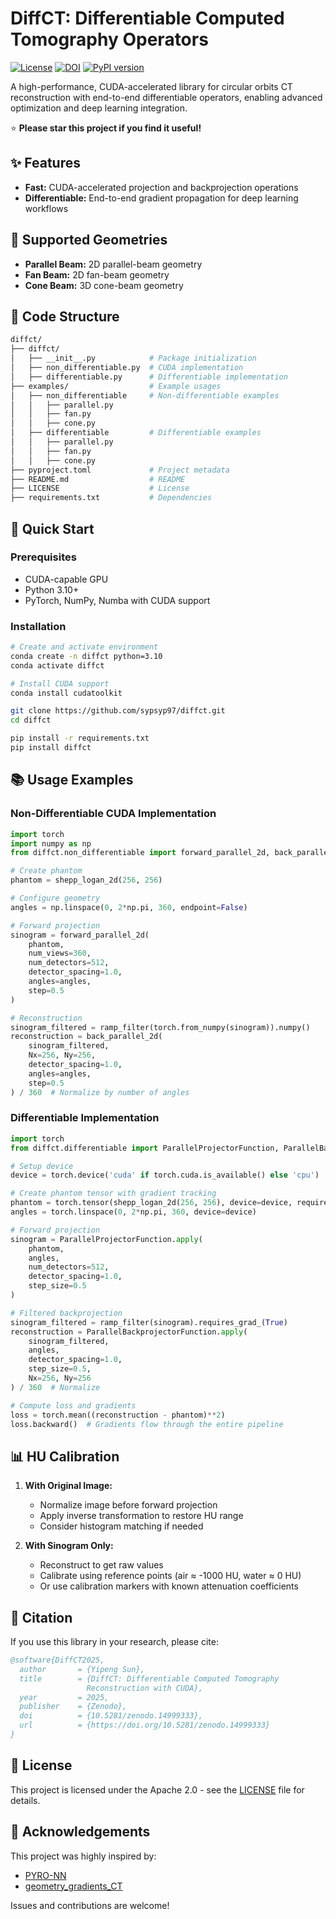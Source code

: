 # DiffCT: Differentiable Computed Tomography Operators

[![License](https://img.shields.io/badge/License-Apache_2.0-blue.svg?style=flat-square)](https://opensource.org/licenses/Apache-2.0)
[![DOI](https://img.shields.io/badge/DOI-10.5281%2Fzenodo.14999333-blue.svg?style=flat-square)](https://doi.org/10.5281/zenodo.14999333)
[![PyPI version](https://img.shields.io/pypi/v/diffct.svg?style=flat-square&logo=pypi&logoColor=white)](https://pypi.org/project/diffct/)

A high-performance, CUDA-accelerated library for circular orbits CT reconstruction with end-to-end differentiable operators, enabling advanced optimization and deep learning integration.

⭐ **Please star this project if you find it useful!**

## ✨ Features

- **Fast:** CUDA-accelerated projection and backprojection operations
- **Differentiable:** End-to-end gradient propagation for deep learning workflows

## 📐 Supported Geometries

- **Parallel Beam:** 2D parallel-beam geometry
- **Fan Beam:** 2D fan-beam geometry
- **Cone Beam:** 3D cone-beam geometry

## 🧩 Code Structure

```bash
diffct/
├── diffct/
│   ├── __init__.py            # Package initialization
│   ├── non_differentiable.py  # CUDA implementation
│   ├── differentiable.py      # Differentiable implementation
├── examples/                  # Example usages
│   ├── non_differentiable     # Non-differentiable examples
│   │   ├── parallel.py        
│   │   ├── fan.py             
│   │   ├── cone.py            
│   ├── differentiable         # Differentiable examples
│   │   ├── parallel.py        
│   │   ├── fan.py             
│   │   ├── cone.py            
├── pyproject.toml             # Project metadata
├── README.md                  # README
├── LICENSE                    # License
├── requirements.txt           # Dependencies
```

## 🚀 Quick Start

### Prerequisites

- CUDA-capable GPU
- Python 3.10+
- PyTorch, NumPy, Numba with CUDA support

### Installation

```bash
# Create and activate environment
conda create -n diffct python=3.10
conda activate diffct

# Install CUDA support
conda install cudatoolkit

git clone https://github.com/sypsyp97/diffct.git
cd diffct

pip install -r requirements.txt
pip install diffct
```

## 📚 Usage Examples

### Non-Differentiable CUDA Implementation

```python
import torch
import numpy as np
from diffct.non_differentiable import forward_parallel_2d, back_parallel_2d

# Create phantom
phantom = shepp_logan_2d(256, 256)

# Configure geometry
angles = np.linspace(0, 2*np.pi, 360, endpoint=False)

# Forward projection
sinogram = forward_parallel_2d(
    phantom, 
    num_views=360,
    num_detectors=512, 
    detector_spacing=1.0, 
    angles=angles, 
    step=0.5
)

# Reconstruction
sinogram_filtered = ramp_filter(torch.from_numpy(sinogram)).numpy()
reconstruction = back_parallel_2d(
    sinogram_filtered, 
    Nx=256, Ny=256,
    detector_spacing=1.0, 
    angles=angles, 
    step=0.5
) / 360  # Normalize by number of angles
```

### Differentiable Implementation

```python
import torch
from diffct.differentiable import ParallelProjectorFunction, ParallelBackprojectorFunction

# Setup device
device = torch.device('cuda' if torch.cuda.is_available() else 'cpu')

# Create phantom tensor with gradient tracking
phantom = torch.tensor(shepp_logan_2d(256, 256), device=device, requires_grad=True)
angles = torch.linspace(0, 2*np.pi, 360, device=device)

# Forward projection
sinogram = ParallelProjectorFunction.apply(
    phantom, 
    angles, 
    num_detectors=512, 
    detector_spacing=1.0, 
    step_size=0.5
)

# Filtered backprojection
sinogram_filtered = ramp_filter(sinogram).requires_grad_(True)
reconstruction = ParallelBackprojectorFunction.apply(
    sinogram_filtered,
    angles, 
    detector_spacing=1.0, 
    step_size=0.5, 
    Nx=256, Ny=256
) / 360  # Normalize

# Compute loss and gradients
loss = torch.mean((reconstruction - phantom)**2)
loss.backward()  # Gradients flow through the entire pipeline
```

## 📊 HU Calibration

1. **With Original Image:**
    - Normalize image before forward projection
    - Apply inverse transformation to restore HU range
    - Consider histogram matching if needed

2. **With Sinogram Only:**
    - Reconstruct to get raw values
    - Calibrate using reference points (air ≈ -1000 HU, water ≈ 0 HU)
    - Or use calibration markers with known attenuation coefficients

## 📝 Citation

If you use this library in your research, please cite:

```bibtex
@software{DiffCT2025,
  author       = {Yipeng Sun},
  title        = {DiffCT: Differentiable Computed Tomography 
                 Reconstruction with CUDA},
  year         = 2025,
  publisher    = {Zenodo},
  doi          = {10.5281/zenodo.14999333},
  url          = {https://doi.org/10.5281/zenodo.14999333}
}
```

## 📄 License

This project is licensed under the Apache 2.0 - see the [LICENSE](LICENSE) file for details.

## 🙏 Acknowledgements

This project was highly inspired by:

- [PYRO-NN](https://github.com/csyben/PYRO-NN)
- [geometry_gradients_CT](https://github.com/mareikethies/geometry_gradients_CT)

Issues and contributions are welcome!
